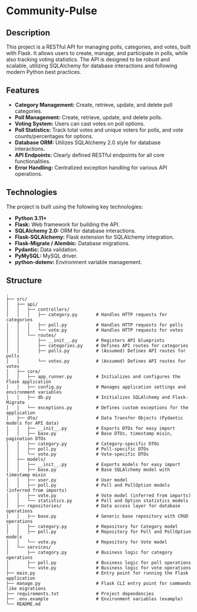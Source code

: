 # Community-Pulse

## Description
This project is a RESTful API for managing polls, categories, and votes, built with Flask. It allows users to create, manage, and participate in polls, while also tracking voting statistics. The API is designed to be robust and scalable, utilizing SQLAlchemy for database interactions and following modern Python best practices.

## Features
* **Category Management:** Create, retrieve, update, and delete poll categories.
* **Poll Management:** Create, retrieve, update, and delete polls.
* **Voting System:** Users can cast votes on poll options.
* **Poll Statistics:** Track total votes and unique voters for polls, and vote counts/percentages for options.
* **Database ORM:** Utilizes SQLAlchemy 2.0 style for database interactions.
* **API Endpoints:** Clearly defined RESTful endpoints for all core functionalities.
* **Error Handling:** Centralized exception handling for various API operations.

## Technologies
The project is built using the following key technologies:
* **Python 3.11+**
* **Flask:** Web framework for building the API.
* **SQLAlchemy 2.0:** ORM for database interactions.
* **Flask-SQLAlchemy:** Flask extension for SQLAlchemy integration.
* **Flask-Migrate / Alembic:** Database migrations.
* **Pydantic:** Data validation.
* **PyMySQL:** MySQL driver.
* **python-dotenv:** Environment variable management.

## Structure
```
.
├── src/
│   ├── api/
│   │   ├── controllers/
│   │   │   ├── category.py       # Handles HTTP requests for categories
│   │   │   ├── poll.py           # Handles HTTP requests for polls
│   │   │   └── vote.py           # Handles HTTP requests for votes
│   │   └── routes/
│   │       ├── __init__.py       # Registers API blueprints
│   │       ├── categories.py     # Defines API routes for categories
│   │       ├── polls.py          # (Assumed) Defines API routes for polls
│   │       └── votes.py          # (Assumed) Defines API routes for votes
│   ├── core/
│   │   ├── app_runner.py         # Initializes and configures the Flask application
│   │   ├── config.py             # Manages application settings and environment variables
│   │   ├── db.py                 # Initializes SQLAlchemy and Flask-Migrate
│   │   └── exceptions.py         # Defines custom exceptions for the application
│   ├── dto/                      # Data Transfer Objects (Pydantic models for API data)
│   │   ├── __init__.py           # Exports DTOs for easy import
│   │   ├── base.py               # Base DTOs, timestamp mixin, pagination DTOs
│   │   ├── category.py           # Category-specific DTOs
│   │   ├── poll.py               # Poll-specific DTOs
│   │   └── vote.py               # Vote-specific DTOs
│   ├── models/
│   │   ├── __init__.py           # Exports models for easy import
│   │   ├── base.py               # Base SQLAlchemy model with timestamp mixin
│   │   ├── user.py               # User model
│   │   ├── poll.py               # Poll and PollOption models (inferred from imports)
│   │   ├── vote.py               # Vote model (inferred from imports)
│   │   └── statistics.py         # Poll and Option statistics models
│   ├── repositories/             # Data access layer for database operations
│   │   ├── base.py               # Generic base repository with CRUD operations
│   │   ├── category.py           # Repository for Category model
│   │   ├── poll.py               # Repository for Poll and PollOption models
│   │   └── vote.py               # Repository for Vote model
│   └── services/
│       ├── category.py           # Business logic for category operations
│       ├── poll.py               # Business logic for poll operations
│       └── vote.py               # Business logic for vote operations
├── main.py                       # Entry point for running the Flask application
├── manage.py                     # Flask CLI entry point for commands like migrations
├── requirements.txt              # Project dependencies
├── .env.example                  # Environment variables (example)
└── README.md
```